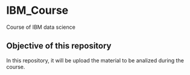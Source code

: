 # IBM_Course
Course of IBM data science
## Objective of this repository
In this repository, it will be upload the material to be analized during the course.
